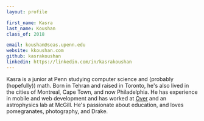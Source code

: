 ```yaml
---
layout: profile

first_name: Kasra
last_name: Koushan
class_of: 2018

email: koushan@seas.upenn.edu
website: kkoushan.com
github: kasrakoushan
linkedin: https://linkedin.com/in/kasrakoushan
---
```


Kasra is a junior at Penn studying computer science and (probably (hopefully)) math. Born in Tehran and raised in Toronto, he's also lived in the cities of Montreal, Cape Town, and now Philadelphia. He has experience in mobile and web development and has worked at [Over](http://madewithover.com) and an astrophysics lab at McGill. He's passionate about education, and loves pomegranates, photography, and Drake.
